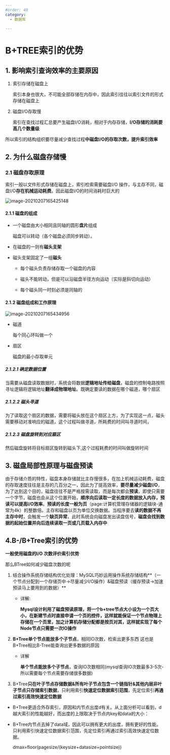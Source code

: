 ```yaml
---
#order: 40
category:
  - 数据库

---
```


# B+TREE索引的优势

## 1. 影响索引查询效率的主要原因

1. 索引存储在磁盘上

   索引本身也很大，不可能全部存储在内存中，因此索引往往以索引文件的形式存储在磁盘上

2. 磁盘I/O存取慢

   索引在查找过程汇总要产生磁盘I/O消耗，相对于内存存储，**I/O存储的消耗要高几个数量级**

所以索引的结构组织要尽量减少查找过程**中磁盘I/O的存取次数，提升索引效率**

## 2. 为什么磁盘存储慢

### 2.1 磁盘存取原理

索引一般以文件形式存储在磁盘上，索引检索需要磁盘I/O 操作，与主存不同，磁盘I/O**存在机械运动耗费**。因此磁盘I/O的时间消耗时巨大的

![image-20210207165425148](https://zszblog.oss-cn-beijing.aliyuncs.com/zszblog/blogimage-master/img/image-20210207165425148.png)

#### 2.1.1 磁盘的组成

- 一个磁盘由大小相同且同轴的圆形**盘片**组成

  磁盘可以转动（各个磁盘必须同步转动）。

- 在磁盘的一则有**磁头支架**

- 磁头支架固定了一组**磁头**

    - 每个磁头负责存储存取一个磁盘的内容
    - 磁头不能转动，但是可以沿磁盘半径方向运动（实际是斜切向运动）

  - 每个磁头同一时刻必须是同轴的

#### 2.1.2 磁盘组成和工作原理

 ![image-20210207165434956](https://zszblog.oss-cn-beijing.aliyuncs.com/zszblog/blogimage-master/img/image-20210207165434956.png)

- 磁道

  每个同心环叫做一个

- 扇区

  磁盘的最小存取单元

##### 2.1.2.1 确定数据位置

当需要从磁盘读取数据时，系统会将数据**逻辑地址传给磁盘**，磁盘的控制电路按照寻址逻辑将逻辑地址**翻译成物理地址**。既确定要读的数据在哪个磁道，哪个扇区

##### 2.1.2.2 磁头寻道

为了读取这个扇区的数据，需要将磁头放在这个扇区上方，为了实现这一点，磁头需要移动对准响应的磁道，这个过程叫做寻道，所耗费的时间叫寻道时间，

##### 2.1.2.3 磁盘旋转到对应扇区

然后磁盘旋转将目标扇区旋转到磁头下,这个过程耗费的时间叫做旋转时间

## 3. 磁盘局部性原理与磁盘预读

由于存储介质的特性，磁盘本身存储就比主存慢很多，在加上机械运动耗费，磁盘的存取速度往往是主存的几百分之一，因此为了提高效率，**要尽量减少磁盘I/O**，为了达到这个目的，磁盘往往不是严格按需读取，而是每次都会**预读**，即使只需要一个字节，磁盘也会从这个位置开始，**顺序向后读取一定长度的数据放入内存，预读可以提高I/O效率**。**预读的长度一般为页**（page:计算机管理存储器的逻辑块-通常为4k）的整数倍。主存和磁盘以页为单位交换数据。当程序要去**读的数据不再主存中时**，会触发一个**缺页异常**，此时系统会向磁盘发出读盘信号，**磁盘会找到数据的起始位置并向后连续读取一页或几页载入内存中**

## 4.B-/B+Tree索引的优势

**一般使用磁盘的I/O 次数评价索引优势**

那么BTree如何减少磁盘次数的呢

1. 结合操作系统存储结构优化处理：MySQL巧妙运用操作系统存储结构**（一个节点分配到一个存储页中->尽量减少I/O操作）&磁盘预读（缓存预读->加速预读马上要用到的数据）**

   - 详解:

     **Mysql设计利用了磁盘预读原理，将一个b+tree节点大小设为一个页大小，在新建节点时直接申请一个页的控件，这样就能保证一个节点物理上存储在一个页里，加之计算机存储分配都是按页对其，这样就实现了每个Node节点只需要一次IO操作**

2. **B+Tree单个节点能放多个子节点**，相同IO次数，检索出更多东西
   这也是B+Tree相比B-Tree能查询出更多数据的原因

   - 详解

      **单个节点能放多个子节点**，查询IO次数相同(mysql查询IO次数最多3-5次-所以需要每个节点需要存储很多数据)

3. B+Tree**只在叶子节点存储数据&所有叶子节点包含一个链指针&其他内层非叶子节点只存储索引数据**，只利用索引**快速定位数据索引范围**，先定位索引**再通过索引高效快速定位数据**

- B+Tree更适合外存索引，原因和内节点出度d有关。从上面分析可以看到，d越大索引的性能越好，而出度的上限取决于节点内key和data的大小：

- B+Tree内节点去掉了data域，因此可以拥有更大的出度，拥有更好的性能。只利用索引快速定位数据索引范围，先定位索引再通过索引高效快速定位数据。

  dmax=floor(pagesize/(keysize+datasize+pointsize))
